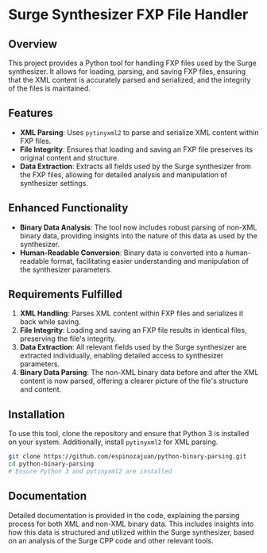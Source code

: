 # Surge Synthesizer FXP File Handler

## Overview

This project provides a Python tool for handling FXP files used by the Surge synthesizer. It allows for loading, parsing, and saving FXP files, ensuring that the XML content is accurately parsed and serialized, and the integrity of the files is maintained.

## Features

- **XML Parsing**: Uses `pytinyxml2` to parse and serialize XML content within FXP files.
- **File Integrity**: Ensures that loading and saving an FXP file preserves its original content and structure.
- **Data Extraction**: Extracts all fields used by the Surge synthesizer from the FXP files, allowing for detailed analysis and manipulation of synthesizer settings.

## Enhanced Functionality

- **Binary Data Analysis**: The tool now includes robust parsing of non-XML binary data, providing insights into the nature of this data as used by the synthesizer.
- **Human-Readable Conversion**: Binary data is converted into a human-readable format, facilitating easier understanding and manipulation of the synthesizer parameters.

## Requirements Fulfilled

1. **XML Handling**: Parses XML content within FXP files and serializes it back while saving.
2. **File Integrity**: Loading and saving an FXP file results in identical files, preserving the file's integrity.
3. **Data Extraction**: All relevant fields used by the Surge synthesizer are extracted individually, enabling detailed access to synthesizer parameters.
4. **Binary Data Parsing**: The non-XML binary data before and after the XML content is now parsed, offering a clearer picture of the file's structure and content.

## Installation

To use this tool, clone the repository and ensure that Python 3 is installed on your system. Additionally, install `pytinyxml2` for XML parsing.

```bash
git clone https://github.com/espinozajuan/python-binary-parsing.git
cd python-binary-parsing
# Ensure Python 3 and pytinyxml2 are installed
```

## Documentation

Detailed documentation is provided in the code, explaining the parsing process for both XML and non-XML binary data. This includes insights into how this data is structured and utilized within the Surge synthesizer, based on an analysis of the Surge CPP code and other relevant tools.
